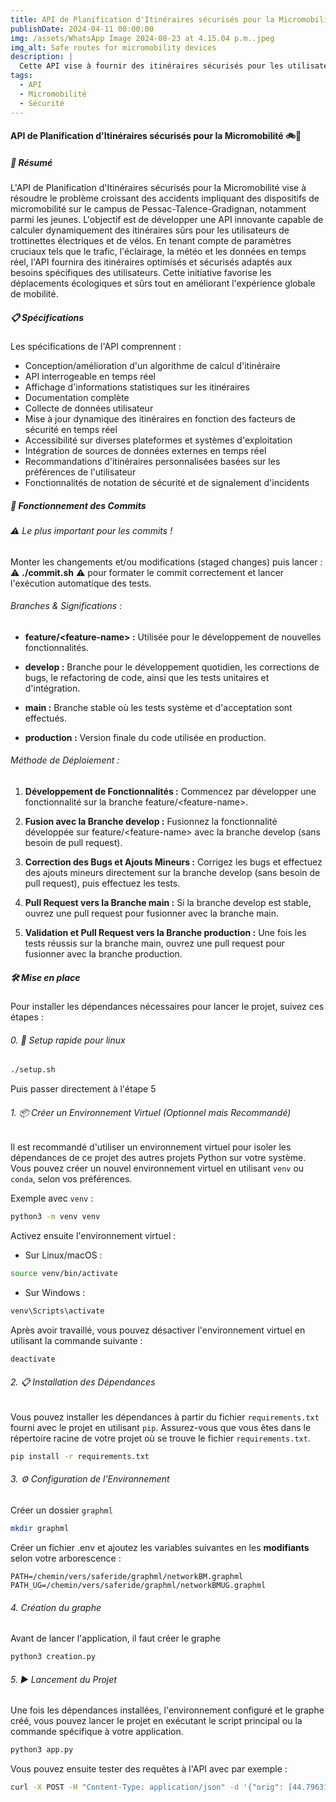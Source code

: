 ```yaml
---
title: API de Planification d'Itinéraires sécurisés pour la Micromobilité
publishDate: 2024-04-11 00:00:00
img: /assets/WhatsApp Image 2024-08-23 at 4.15.04 p.m..jpeg
img_alt: Safe routes for micromobility devices
description: |
  Cette API vise à fournir des itinéraires sécurisés pour les utilisateurs de trottinettes électriques et de vélos sur le campus de Pessac-Talence-Gradignan, en prenant en compte des facteurs cruciaux comme le trafic, l'éclairage, et la météo.
tags:
  - API
  - Micromobilité
  - Sécurité
---
```


#### API de Planification d'Itinéraires sécurisés pour la Micromobilité 🚲📱

##### 📝 Résumé 

L'API de Planification d'Itinéraires sécurisés pour la Micromobilité vise à résoudre le problème croissant des accidents impliquant des dispositifs de micromobilité sur le campus de Pessac-Talence-Gradignan, notamment parmi les jeunes. L'objectif est de développer une API innovante capable de calculer dynamiquement des itinéraires sûrs pour les utilisateurs de trottinettes électriques et de vélos. En tenant compte de paramètres cruciaux tels que le trafic, l'éclairage, la météo et les données en temps réel, l'API fournira des itinéraires optimisés et sécurisés adaptés aux besoins spécifiques des utilisateurs. Cette initiative favorise les déplacements écologiques et sûrs tout en améliorant l'expérience globale de mobilité.

##### 📋 Spécifications

Les spécifications de l'API comprennent :

- Conception/amélioration d'un algorithme de calcul d'itinéraire
- API interrogeable en temps réel
- Affichage d'informations statistiques sur les itinéraires
- Documentation complète
- Collecte de données utilisateur
- Mise à jour dynamique des itinéraires en fonction des facteurs de sécurité en temps réel
- Accessibilité sur diverses plateformes et systèmes d'exploitation
- Intégration de sources de données externes en temps réel
- Recommandations d'itinéraires personnalisées basées sur les préférences de l'utilisateur
- Fonctionnalités de notation de sécurité et de signalement d'incidents

##### 🔄 Fonctionnement des Commits 

###### ⚠️ Le plus important pour les commits !

Monter les changements et/ou modifications (staged changes) puis lancer : ⚠️ **./commit.sh** ⚠️ pour formater le commit correctement et lancer l'exécution automatique des tests.

###### Branches & Significations :

- **feature/\<feature-name\> :** Utilisée pour le développement de nouvelles fonctionnalités.

- **develop :** Branche pour le développement quotidien, les corrections de bugs, le refactoring de code, ainsi que les tests unitaires et d'intégration.

- **main :** Branche stable où les tests système et d'acceptation sont effectués.

- **production :** Version finale du code utilisée en production.

###### Méthode de Déploiement :

1. **Développement de Fonctionnalités :** Commencez par développer une fonctionnalité sur la branche feature/\<feature-name\>.

2. **Fusion avec la Branche develop :** Fusionnez la fonctionnalité développée sur feature/\<feature-name\> avec la branche develop (sans besoin de pull request).

3. **Correction des Bugs et Ajouts Mineurs :** Corrigez les bugs et effectuez des ajouts mineurs directement sur la branche develop (sans besoin de pull request), puis effectuez les tests.

4. **Pull Request vers la Branche main :** Si la branche develop est stable, ouvrez une pull request pour fusionner avec la branche main.

5. **Validation et Pull Request vers la Branche production :** Une fois les tests réussis sur la branche main, ouvrez une pull request pour fusionner avec la branche production.


##### 🛠 Mise en place

Pour installer les dépendances nécessaires pour lancer le projet, suivez ces étapes :

###### 0. 🚀 Setup rapide pour linux

```bash
./setup.sh
```

Puis passer directement à l'étape 5

###### 1. 📦 Créer un Environnement Virtuel (Optionnel mais Recommandé)

Il est recommandé d'utiliser un environnement virtuel pour isoler les dépendances de ce projet des autres projets Python sur votre système. Vous pouvez créer un nouvel environnement virtuel en utilisant `venv` ou `conda`, selon vos préférences.

Exemple avec `venv` :
```bash
python3 -m venv venv
```

Activez ensuite l'environnement virtuel :
- Sur Linux/macOS :
```bash
source venv/bin/activate
```
- Sur Windows :
```bash
venv\Scripts\activate
```

Après avoir travaillé, vous pouvez désactiver l'environnement virtuel en utilisant la commande suivante :

```bash
deactivate
```

###### 2. 📋 Installation des Dépendances

Vous pouvez installer les dépendances à partir du fichier `requirements.txt` fourni avec le projet en utilisant `pip`. Assurez-vous que vous êtes dans le répertoire racine de votre projet où se trouve le fichier `requirements.txt`.

```bash
pip install -r requirements.txt
```

###### 3. ⚙️ Configuration de l'Environnement

Créer un dossier `graphml`
```bash
mkdir graphml
```

Créer un fichier .env et ajoutez les variables suivantes en les **modifiants** selon votre arborescence :
```dotenv
PATH=/chemin/vers/saferide/graphml/networkBM.graphml
PATH_UG=/chemin/vers/saferide/graphml/networkBMUG.graphml
```

###### 4. Création du graphe
Avant de lancer l'application, il faut créer le graphe

```bash
python3 creation.py
```

###### 5. ▶️ Lancement du Projet

Une fois les dépendances installées, l'environnement configuré et le graphe créé, vous pouvez lancer le projet en exécutant le script principal ou la commande spécifique à votre application.

```bash
python3 app.py
```

Vous pouvez ensuite tester des requêtes à l'API avec par exemple : 
```bash
curl -X POST -H "Content-Type: application/json" -d '{"orig": [44.796312, -0.576244], "dest": [44.830807, -0.578356]}' http://127.0.0.1:5000/calculate
```
